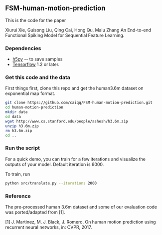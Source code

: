 

## FSM-human-motion-prediction

This is the code for the paper

Xiurui Xie, Guisong Liu, Qing Cai, Hong Qu, Malu Zhang
An End-to-end Functional Spiking Model for Sequential
Feature Learning.



### Dependencies

* [h5py](https://github.com/h5py/h5py) -- to save samples
* [Tensorflow](https://github.com/tensorflow/tensorflow/) 1.2 or later.

### Get this code and the data

First things first, clone this repo and get the human3.6m dataset on exponential map format.

```bash
git clone https://github.com/caiqq/FSM-human-motion-prediction.git
cd human-motion-prediction
mkdir data
cd data
wget http://www.cs.stanford.edu/people/ashesh/h3.6m.zip
unzip h3.6m.zip
rm h3.6m.zip
cd ..
```

### Run the script

For a quick demo, you can train for a few iterations and visualize the outputs
of your model. Default iteration is 6000.

To train, run
```bash
python src/translate.py --iterations 2000
```



### Reference

The pre-processed human 3.6m dataset and some of our evaluation code was ported/adapted from [1].

[1] J. Martinez, M. J. Black, J. Romero, On human motion prediction using recurrent
neural networks, in: CVPR, 2017.